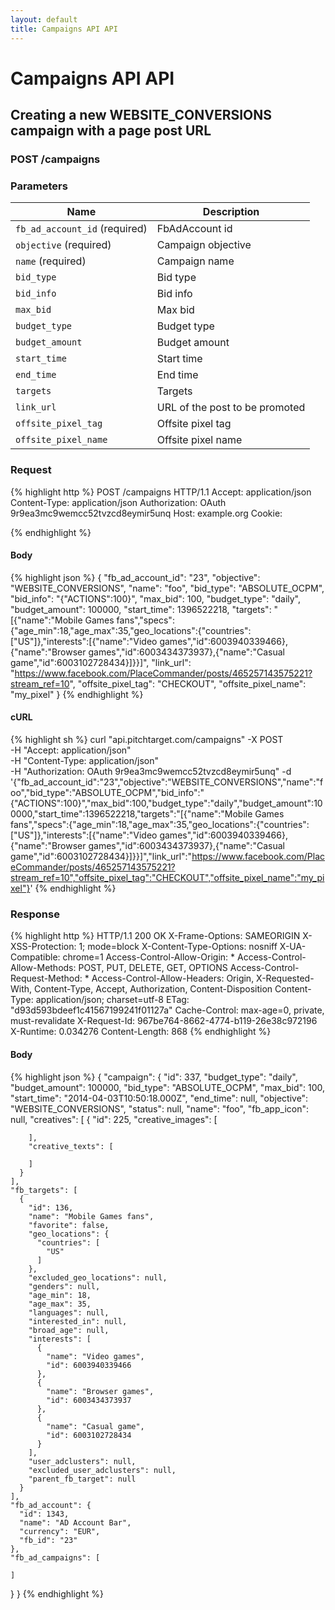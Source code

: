 ```yaml
---
layout: default
title: Campaigns API API
---
```


# Campaigns API API

## Creating a new WEBSITE_CONVERSIONS campaign with a page post URL

### POST /campaigns


### Parameters

Name | Description |
-----|-------------|
`fb_ad_account_id` (required) | FbAdAccount id |
`objective` (required) | Campaign objective |
`name` (required) | Campaign name |
`bid_type`  | Bid type |
`bid_info`  | Bid info |
`max_bid`  | Max bid |
`budget_type`  | Budget type |
`budget_amount`  | Budget amount |
`start_time`  | Start time |
`end_time`  | End time |
`targets`  | Targets |
`link_url`  | URL of the post to be promoted |
`offsite_pixel_tag`  | Offsite pixel tag |
`offsite_pixel_name`  | Offsite pixel name |

### Request

{% highlight http %}
POST /campaigns HTTP/1.1
Accept: application/json
Content-Type: application/json
Authorization: OAuth 9r9ea3mc9wemcc52tvzcd8eymir5unq
Host: example.org
Cookie: 

{% endhighlight %}

#### Body

{% highlight json %}
{
  "fb_ad_account_id": "23",
  "objective": "WEBSITE_CONVERSIONS",
  "name": "foo",
  "bid_type": "ABSOLUTE_OCPM",
  "bid_info": "{\"ACTIONS\":100}",
  "max_bid": 100,
  "budget_type": "daily",
  "budget_amount": 100000,
  "start_time": 1396522218,
  "targets": "[{\"name\":\"Mobile Games fans\",\"specs\":{\"age_min\":18,\"age_max\":35,\"geo_locations\":{\"countries\":[\"US\"]},\"interests\":[{\"name\":\"Video games\",\"id\":6003940339466},{\"name\":\"Browser games\",\"id\":6003434373937},{\"name\":\"Casual game\",\"id\":6003102728434}]}}]",
  "link_url": "https://www.facebook.com/PlaceCommander/posts/465257143575221?stream_ref=10",
  "offsite_pixel_tag": "CHECKOUT",
  "offsite_pixel_name": "my_pixel"
}
{% endhighlight %}

#### cURL

{% highlight sh %}
curl "api.pitchtarget.com/campaigns" -X POST \
	-H "Accept: application/json" \
	-H "Content-Type: application/json" \
	-H "Authorization: OAuth 9r9ea3mc9wemcc52tvzcd8eymir5unq" -d '{"fb_ad_account_id":"23","objective":"WEBSITE_CONVERSIONS","name":"foo","bid_type":"ABSOLUTE_OCPM","bid_info":"{\"ACTIONS\":100}","max_bid":100,"budget_type":"daily","budget_amount":100000,"start_time":1396522218,"targets":"[{\"name\":\"Mobile Games fans\",\"specs\":{\"age_min\":18,\"age_max\":35,\"geo_locations\":{\"countries\":[\"US\"]},\"interests\":[{\"name\":\"Video games\",\"id\":6003940339466},{\"name\":\"Browser games\",\"id\":6003434373937},{\"name\":\"Casual game\",\"id\":6003102728434}]}}]","link_url":"https://www.facebook.com/PlaceCommander/posts/465257143575221?stream_ref=10","offsite_pixel_tag":"CHECKOUT","offsite_pixel_name":"my_pixel"}'
{% endhighlight %}

### Response

{% highlight http %}
HTTP/1.1 200 OK
X-Frame-Options: SAMEORIGIN
X-XSS-Protection: 1; mode=block
X-Content-Type-Options: nosniff
X-UA-Compatible: chrome=1
Access-Control-Allow-Origin: *
Access-Control-Allow-Methods: POST, PUT, DELETE, GET, OPTIONS
Access-Control-Request-Method: *
Access-Control-Allow-Headers: Origin, X-Requested-With, Content-Type, Accept, Authorization, Content-Disposition
Content-Type: application/json; charset=utf-8
ETag: "d93d593bdeef1c41567199241f01127a"
Cache-Control: max-age=0, private, must-revalidate
X-Request-Id: 967be764-8662-4774-b119-26e38c972196
X-Runtime: 0.034276
Content-Length: 868
{% endhighlight %}

#### Body

{% highlight json %}
{
  "campaign": {
    "id": 337,
    "budget_type": "daily",
    "budget_amount": 100000,
    "bid_type": "ABSOLUTE_OCPM",
    "max_bid": 100,
    "start_time": "2014-04-03T10:50:18.000Z",
    "end_time": null,
    "objective": "WEBSITE_CONVERSIONS",
    "status": null,
    "name": "foo",
    "fb_app_icon": null,
    "creatives": [
      {
        "id": 225,
        "creative_images": [

        ],
        "creative_texts": [

        ]
      }
    ],
    "fb_targets": [
      {
        "id": 136,
        "name": "Mobile Games fans",
        "favorite": false,
        "geo_locations": {
          "countries": [
            "US"
          ]
        },
        "excluded_geo_locations": null,
        "genders": null,
        "age_min": 18,
        "age_max": 35,
        "languages": null,
        "interested_in": null,
        "broad_age": null,
        "interests": [
          {
            "name": "Video games",
            "id": 6003940339466
          },
          {
            "name": "Browser games",
            "id": 6003434373937
          },
          {
            "name": "Casual game",
            "id": 6003102728434
          }
        ],
        "user_adclusters": null,
        "excluded_user_adclusters": null,
        "parent_fb_target": null
      }
    ],
    "fb_ad_account": {
      "id": 1343,
      "name": "AD Account Bar",
      "currency": "EUR",
      "fb_id": "23"
    },
    "fb_ad_campaigns": [

    ]
  }
}
{% endhighlight %}

